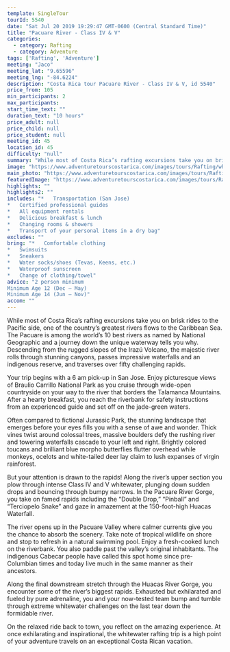 ```yaml
---
template: SingleTour
tourId: 5540
date: "Sat Jul 20 2019 19:29:47 GMT-0600 (Central Standard Time)"
title: "Pacuare River - Class IV & V"
categories: 
  - category: Rafting
  - category: Adventure
tags: ['Rafting', 'Adventure']
meeting: "Jaco"
meeting_lat: "9.65596"
meeting_lng: "-84.6224"
description: "Costa Rica tour Pacuare River - Class IV & V, id 5540"
price_from: 105
min_participants: 2
max_participants: 
start_time_text: ""
duration_text: "10 hours"
price_adult: null
price_child: null
price_student: null
meeting_id: 45
location_id: 45
difficulty: "null"
summary: "While most of Costa Rica’s rafting excursions take you on brisk rides to the Pacific side, one of the country’s greatest rivers flows to the Caribbean Sea. The Pacuare is among the world’s 10 best rivers as named by National Geographic and a journey down the unique waterway tell...."
image: "https://www.adventuretourscostarica.com/images/tours/Rafting/whitewater-rafting-costa-rica.jpg"
main_photo: "https://www.adventuretourscostarica.com/images/tours/Rafting/whitewater-rafting-costa-rica.jpg"
featuredImage: "https://www.adventuretourscostarica.com/images/tours/Rafting/whitewater-rafting-costa-rica.jpg"
highlights: ""
highlights2: ""
includes: "*   Transportation (San Jose)
*   Certified professional guides
*   All equipment rentals
*   Delicious breakfast & lunch
*   Changing rooms & showers
*   Transport of your personal items in a dry bag"
excludes: ""
bring: "*   Comfortable clothing
*   Swimsuits
*   Sneakers
*   Water socks/shoes (Tevas, Keens, etc.)
*   Waterproof sunscreen
*   Change of clothing/towel"
advice: "2 person minimum  
Minimum Age 12 (Dec – May)  
Minimum Age 14 (Jun – Nov)"
accom: ""
---
```

While most of Costa Rica’s rafting excursions take you on brisk rides to the Pacific side, one of the country’s greatest rivers flows to the Caribbean Sea. The Pacuare is among the world’s 10 best rivers as named by National Geographic and a journey down the unique waterway tells you why. Descending from the rugged slopes of the Irazú Volcano, the majestic river rolls through stunning canyons, passes impressive waterfalls and an indigenous reserve, and traverses over fifty challenging rapids.

Your trip begins with a 6 am pick-up in San Jose. Enjoy picturesque views of Braulio Carrillo National Park as you cruise through wide-open countryside on your way to the river that borders the Talamanca Mountains. After a hearty breakfast, you reach the riverbank for safety instructions from an experienced guide and set off on the jade-green waters.

Often compared to fictional Jurassic Park, the stunning landscape that emerges before your eyes fills you with a sense of awe and wonder. Thick vines twist around colossal trees, massive boulders defy the rushing river and towering waterfalls cascade to your left and right. Brightly colored toucans and brilliant blue morpho butterflies flutter overhead while monkeys, ocelots and white-tailed deer lay claim to lush expanses of virgin rainforest.

But your attention is drawn to the rapids! Along the river’s upper section you plow through intense Class IV and V whitewater, plunging down sudden drops and bouncing through bumpy narrows. In the Pacuare River Gorge, you take on famed rapids including the “Double Drop,” “Pinball” and “Terciopelo Snake” and gaze in amazement at the 150-foot-high Huacas Waterfall.

The river opens up in the Pacuare Valley where calmer currents give you the chance to absorb the scenery. Take note of tropical wildlife on shore and stop to refresh in a natural swimming pool. Enjoy a fresh-cooked lunch on the riverbank. You also paddle past the valley’s original inhabitants. The indigenous Cabecar people have called this spot home since pre-Columbian times and today live much in the same manner as their ancestors.

Along the final downstream stretch through the Huacas River Gorge, you encounter some of the river’s biggest rapids. Exhausted but exhilarated and fueled by pure adrenaline, you and your now-tested team bump and tumble through extreme whitewater challenges on the last tear down the formidable river.

On the relaxed ride back to town, you reflect on the amazing experience. At once exhilarating and inspirational, the whitewater rafting trip is a high point of your adventure travels on an exceptional Costa Rican vacation.